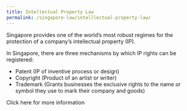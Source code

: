 ```yaml
---
title: Intellectual Property Law
permalink: /singapore-law/intelllectual-property-law/
---
```


Singapore provides one of the world’s most robust regimes for the protection of a company’s intellectual property (IP).

In Singapore, there are three mechanisms by which IP rights can be registered:

 - Patent (IP of inventive process or design)
 - Copyright (Product of an artist or writer)
 - Trademark (Grants businesses the exclusive rights to the name or
   symbol they use to mark their company and goods)

Click here for more information
